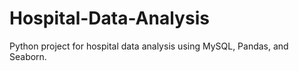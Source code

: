 # Hospital-Data-Analysis
Python project for hospital data analysis using MySQL, Pandas, and Seaborn.
